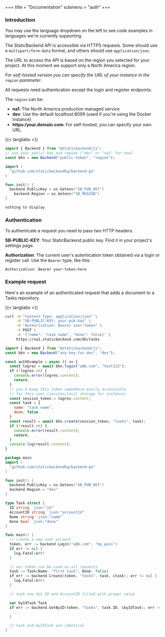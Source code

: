 +++
title = "Documentation"
submenu = "auth"
+++

### Introduction

You may use the language dropdown on the left to see code examples in 
languages we're currently supporting.

The StaticBackend API is accessible via HTTPS requests. Some should use a 
`multipart/form-data` format, and others should use `application/json`.

The URL to access the API is based on the region you selected for your project. 
At this moment we support only a North America region.

_For self-hosted version you can specify the URL of your instance in the 
`region` parameter._

All requests need authentication except the login and register endpoints.

The `region` can be:

* **na1**: The North America production managed service
* **dev**: Use the default localhost:8099 (used if you're using the Docker instance)
* **https:/your.domain.com**: For self-hosted, you can specify your own URL.

{{< langtabs >}}
```javascript
import { Backend } from "@staticbackend/js";
// use your public key and region ("dev" or "na1" for now)
const bkn = new Backend("public-token", "region");
```
```go
import (
  "github.com/staticbackendhq/backend-go"
)

func init() {
  backend.PublicKey = os.Getenv("SB_PUB_KEY")
	backend.Region = os.Getenv("SB_REGION")
}
```
```bash
nothing to display
```

### Authentication

To authenticate a request you need to pass two HTTP headers.

**SB-PUBLIC-KEY**: Your StaticBackend public key. Find it in your project's settings page.

**Authorization**: The current user's autentication token obtained via a login or 
register call. Use the `Bearer` type, like this:

`Authorization: Bearer your-token-here`

### Example request

Here's an example of an authenticated request that adds a document to a Tasks 
repository.

{{< langtabs >}}
```bash
curl -H "Content-Type: application/json" \
     -H "SB-PUBLIC-KEY: your-pub-key" \
     -H "Authorization: Bearer user-token" \
     -X POST \
     -d '{"name": "task name", "done": false}' \
     https://na1.staticbackend.com/db/tasks
```
```javascript
import { Backend } from "@staticbackend/js";
const bkn = new Backend("any-key-for-dev", "dev");

const authExample = async () => {
  const logres = await bkn.login("a@b.com", "test123");
  if (!logres.ok) {
    console.error(logres.content);
    return;
  }
  // you'd keep this token somewhere easily accenssible
  // for this user (session/local storage for instance).
  const session_token = logres.content;
  const task = {
    name: "task name",
    done: false
  }
  const result = await bkn.create(session_token, "tasks", task);
  if (!result.ok) {
    console.error(result.content);
    return;
  }
  console.log(result.content);
}
```
```go
package main
import (
  "github.com/staticbackendhq/backend-go"
)

func init() {
  backend.PublicKey = os.Getenv("SB_PUB_KEY")
  backend.Region = "dev"
}

type Task struct {
  ID string `json:"id"`
  AccountID string `json:"accountId"`
  Name string `json:"name"`
  Done bool `json:"done"`
}

func main() {
  // create a new user account
  token, err := backend.Login("a@b.com", "my_pass")
  if err != nil {
    log.Fatal(err)
  }

  // our token can be used on all requests.
  task := Task{Name: "first task", Done: false}
  if err := backend.Create(token, "tasks", task, &task); err != nil {
    log.Fatal(err)
  }

  // task now has ID and AccountID filled with proper value

  var byIdTask Task
  if err := backend.GetByID(token, "tasks", task.ID, &byIdTask); err != nil {
    ...
  }

  // task and byIdTask are identical
}
```
